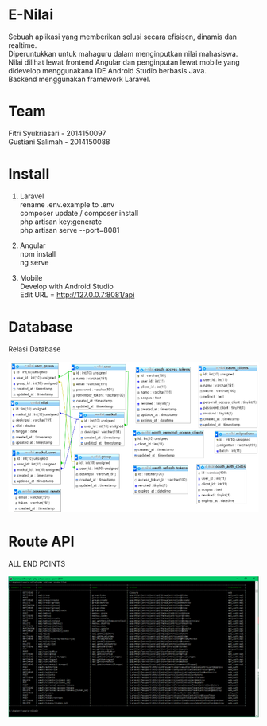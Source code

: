 # E-Nilai
Sebuah aplikasi yang memberikan solusi secara efisisen, dinamis dan realtime. <br>
Diperuntukkan untuk mahaguru dalam menginputkan nilai mahasiswa. <br>
Nilai dilihat lewat frontend Angular dan penginputan lewat mobile yang didevelop menggunakana IDE Android Studio berbasis Java. <br>
Backend menggunakan framework Laravel. <br>

# Team
Fitri Syukriasari - 2014150097 <br>
Gustiani Salimah - 2014150088<br>

# Install

1. Laravel <br>
rename .env.example to .env <br>
composer update / composer install <br>
php artisan key:generate <br>
php artisan serve --port=8081 <br>

2. Angular <br>
npm install <br>
ng serve <br>

3. Mobile <br>
Develop with Android Studio <br>
Edit URL = http://127.0.0.7:8081/api <br>

# Database <br>
Relasi Database <br><br>
<img src="lib/relasidatabase.png"> <br>

# Route API <br>
ALL END POINTS <br><br>
<img src="lib/endpoints.png">